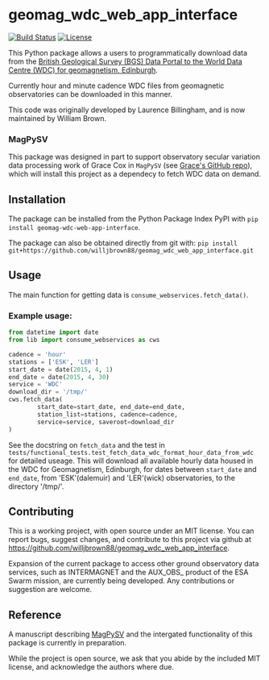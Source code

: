# geomag_wdc_web_app_interface
[![Build Status](https://travis-ci.org/willjbrown88/geomag_wdc_web_app_interface.svg?branch=master)](https://travis-ci.org/willjbrown88/geomag_wdc_web_app_interface)
[![License](https://img.shields.io/badge/license-MIT-blue.svg)](https://opensource.org/licenses/MIT)

This Python package allows a users to programmatically download data from the
[British Geological Survey (BGS) Data Portal to the World Data Centre (WDC)
for geomagnetism, Edinburgh](http://wdc.bgs.ac.uk/dataportal/).

Currently hour and minute cadence WDC files from geomagnetic observatories
can be downloaded in this manner.

This code was originally developed by Laurence Billingham, and is now maintained
by William Brown.

### MagPySV
This package was designed in part to support observatory secular variation data processing work
of Grace Cox in `MagPySV` (see [Grace's GitHub repo](https://github.com/gracecox/MagPySV/)),
which will install this project as a dependecy to fetch WDC data on demand.

## Installation
The package can be installed from the Python Package Index PyPI with
`pip install geomag-wdc-web-app-interface`.

The package can also be obtained directly from git with:
`pip install git+https://github.com/willjbrown88/geomag_wdc_web_app_interface.git`

## Usage
The main function for getting data is `consume_webservices.fetch_data()`.

### Example usage:
```python
from datetime import date
from lib import consume_webservices as cws

cadence = 'hour'
stations = ['ESK', 'LER']
start_date = date(2015, 4, 1)
end_date = date(2015, 4, 30)
service = 'WDC'
download_dir = '/tmp/'
cws.fetch_data(
        start_date=start_date, end_date=end_date,
        station_list=stations, cadence=cadence,
        service=service, saveroot=download_dir
)
```
See the docstring on `fetch_data` and the test in
`tests/functional_tests.test_fetch_data_wdc_format_hour_data_from_wdc`
for detailed useage.
This will download all available hourly data housed in the WDC for Geomagnetism,
Edinburgh, for dates between `start_date` and `end_date`, from 'ESK'(dalemuir) and
'LER'(wick) observatories, to the directory '/tmp/'.

## Contributing
This is a working project, with open source under an MIT license. You can report
bugs, suggest changes, and contribute to this project via github at
https://github.com/willjbrown88/geomag_wdc_web_app_interface.

Expansion of the current package to access other ground observatory data services,
such as INTERMAGNET and the AUX_OBS_ product of the ESA Swarm mission, are currently
being developed. Any contributions or suggestion are welcome.

## Reference
A manuscript describing [MagPySV](https://github.com/gracecox/MagPySV) and the
intergated functionality of this package is currently in preparation.

While the project is open source, we ask that you abide by the included MIT license,
and acknowledge the authors where due.

